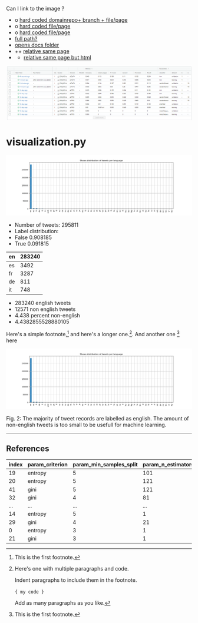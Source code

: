 

Can I link to the image ? 

- o [hard coded domainrepo+ branch + file/page](https://github.com/TobiObeck/MLinPractice/blob/documentation-2/docs/Documentation.mdtweets-language)
- o [hard coded file/page](Documentation.mdtweets-language)
- o [hard coded file/page](./Documentation.mdtweets-language)
- [full path?](/docs/Documentation.mdtweets-language)
- [opens docs folder](./tweets-language)
- ++ [relative same page](tweets-language)
- + <a href="tweets-language">relative same page but html</a>

![asd](imgs/after_sentiment_2021-11-03_231550.png " ")


# visualization.py

![asd](imgs/distribution_of_tweets_per_language.png " ")



- Number of tweets: 295811
- Label distribution:
- False    0.908185
- True     0.091815


| en | 283240 |
|----|--------|
| es | 3492   |
| fr | 3287   |
| de | 811    |
| it | 748    |

- 283240 english tweets
- 12571 non english tweets
- 4.438 percent non-english
- 4.4382855528880105


Here's a simple footnote,[^1] and here's a longer one.[^bignote]. And another one [^2] here


<p align="center">
    <img id="distribution-of-tweets-per-language" src="./imgs/distribution_of_tweets_per_language.png" alt="">

Fig. 2: The majority of tweet records are labelled as english. The amount of non-english tweets is too small to be usefull for machine learning.
</p>


---

## References

[^1]: This is the first footnote.

[^1]: This is the first footnote.

[^bignote]: Here's one with multiple paragraphs and code.

    Indent paragraphs to include them in the footnote.

    `{ my code }`

    Add as many paragraphs as you like.

[^2]: This is the first footnote.

| index | param_criterion | param_min_samples_split | param_n_estimators | mean_test_cohen_kappa | rank_test_cohen_kappa | mean_test_rec | rank_test_rec | mean_test_prec | rank_test_prec | rank_sum |
|-------|-----------------|-------------------------|--------------------|-----------------------|-----------------------|---------------|---------------|----------------|----------------|----------|
| 19    | entropy         | 5                       | 101                | 0.906                 | 2                     | 0.144         | 35            | 0.509          | 2              | 39       |
| 20    | entropy         | 5                       | 121                | 0.906                 | 3                     | 0.143         | 36            | 0.508          | 3              | 42       |
| 41    | gini            | 5                       | 121                | 0.907                 | 1                     | 0.140         | 42            | 0.514          | 1              | 44       |
| 32    | gini            | 4                       | 81                 | 0.905                 | 11                    | 0.153         | 24            | 0.491          | 10             | 45       |
| ...   | ...             | ...                     | ...                | ...                   | ...                   | ...           | ...           | ...            | ...            | ...      |
| 14    | entropy         | 5                       | 1                  | 0.867                 | 38                    | 0.217         | 5             | 0.258          | 40             | 83       |
| 29    | gini            | 4                       | 21                 | 0.903                 | 31                    | 0.158         | 20            | 0.462          | 32             | 83       |
| 0     | entropy         | 3                       | 1                  | 0.866                 | 41                    | 0.225         | 3             | 0.257          | 41             | 85       |
| 21    | gini            | 3                       | 1                  | 0.864                 | 42                    | 0.225         | 2             | 0.250          | 42             | 86       |